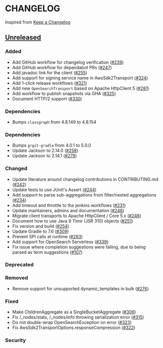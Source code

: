 # CHANGELOG
Inspired from [Keep a Changelog](https://keepachangelog.com/en/1.0.0/)

## [Unreleased]

### Added
- Add GitHub workflow for changelog verification ([#239](https://github.com/opensearch-project/opensearch-java/pull/239))
- Add GitHub workflow for dependabot PRs ([#247](https://github.com/opensearch-project/opensearch-java/pull/247))
- Add javadoc link for the client ([#255](https://github.com/opensearch-project/opensearch-java/pull/255))
- Add support for signing service name in AwsSdk2Transport ([#324](https://github.com/opensearch-project/opensearch-java/pull/324))
- Add 1-click release workflows ([#321](https://github.com/opensearch-project/opensearch-java/pull/321))
- Add new `OpenSearchTransport` based on Apache HttpClient 5 ([#281](https://github.com/opensearch-project/opensearch-java/pull/281))
- Add workflow to publish snapshots via GHA ([#325](https://github.com/opensearch-project/opensearch-java/pull/325))
- Document HTTP/2 support ([#330](https://github.com/opensearch-project/opensearch-java/pull/330))

### Dependencies
- Bumps `classgraph` from 4.8.149 to 4.8.154

### Dependencies
- Bumps `grgit-gradle` from 4.0.1 to 5.0.0
- Update Jackson to 2.14.0 ([#258](https://github.com/opensearch-project/opensearch-java/pull/258))
- Update Jackson to 2.14.1 ([#279](https://github.com/opensearch-project/opensearch-java/pull/279))

### Changed
- Update literature around changelog contributions in CONTRIBUTING.md ([#242](https://github.com/opensearch-project/opensearch-java/pull/242))
- Update tests to use JUnit's Assert ([#244](https://github.com/opensearch-project/opensearch-java/pull/244))
- Add support to parse sub-aggregations from filter/nested aggregations ([#234](https://github.com/opensearch-project/opensearch-java/pull/234))
- Add timeout and throttle to the jenkins workflows ([#231](https://github.com/opensearch-project/opensearch-java/pull/231)) 
- Update maintainers, admins and documentation ([#248](https://github.com/opensearch-project/opensearch-java/pull/248))
- Migrate client transports to Apache HttpClient / Core 5.x ([#246](https://github.com/opensearch-project/opensearch-java/pull/246))
- Document how to use Java 8 Time (JSR 310) objects ([#251](https://github.com/opensearch-project/opensearch-java/pull/251))
- Fix version and build ([#254](https://github.com/opensearch-project/opensearch-java/pull/254))
- Update Gradle to 7.6 ([#309](https://github.com/opensearch-project/opensearch-java/pull/309))
- Prevent SPI calls at runtime ([#293](https://github.com/opensearch-project/opensearch-java/pull/293))
- Add support for OpenSearch Serverless ([#339](https://github.com/opensearch-project/opensearch-java/pull/339))
- Fix issue where completion suggestions were failing, due to being parsed as term suggestions ([#107](https://github.com/opensearch-project/opensearch-java/issues/107))

### Deprecated

### Removed
- Remove support for unsupported dynamic_templates in bulk ([#276](https://github.com/opensearch-project/opensearch-java/pull/276))

### Fixed
- Make ChildrenAggregate as a SingleBucketAggregate ([#306](https://github.com/opensearch-project/opensearch-java/pull/306))
- Fix /_nodes/stats, /_nodes/info throwing serialization error ([#315](https://github.com/opensearch-project/opensearch-java/pull/315))
- Do not double-wrap OpenSearchException on error ([#323](https://github.com/opensearch-project/opensearch-java/pull/323))
- Fix AwsSdk2TransportOptions.responseCompression ([#322](https://github.com/opensearch-project/opensearch-java/pull/322))

### Security

[Unreleased]: https://github.com/opensearch-project/opensearch-java/compare/2.0...HEAD